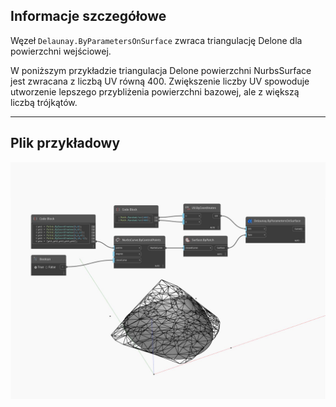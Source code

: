 ## Informacje szczegółowe
Węzeł `Delaunay.ByParametersOnSurface` zwraca triangulację Delone dla powierzchni wejściowej.

W poniższym przykładzie triangulacja Delone powierzchni NurbsSurface jest zwracana z liczbą UV równą 400. Zwiększenie liczby UV spowoduje utworzenie lepszego przybliżenia powierzchni bazowej, ale z większą liczbą trójkątów.

___
## Plik przykładowy

![ByParametersOnSurface](./Tessellation.Delaunay.ByParametersOnSurface_img.jpg)

